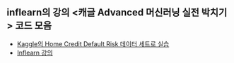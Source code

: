 ## inflearn의 강의 <캐글 Advanced 머신러닝 실전 박치기> 코드 모음
- [Kaggle의 Home Credit Default Risk 데이터 세트로 실습](https://www.kaggle.com/c/home-credit-default-risk)
- [Inflearn 강의](https://www.inflearn.com/course/캐글-머신러닝-실전/dashboard)
